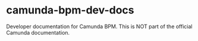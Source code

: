 # camunda-bpm-dev-docs
Developer documentation for Camunda BPM. This is NOT part of the official Camunda documentation.
